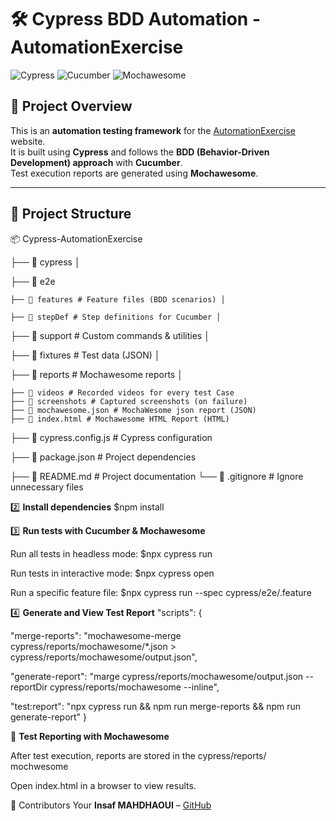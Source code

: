# 🛠️ Cypress BDD Automation - AutomationExercise

![Cypress](https://img.shields.io/badge/Cypress-Testing-brightgreen?logo=cypress) 
![Cucumber](https://img.shields.io/badge/Cucumber-BDD-32CD32?logo=cucumber)
![Mochawesome](https://img.shields.io/badge/Mochawesome-Reports-blue?logo=mocha)

## 🚀 Project Overview
This is an **automation testing framework** for the [AutomationExercise](https://automationexercise.com/) website.  
It is built using **Cypress** and follows the **BDD (Behavior-Driven Development) approach** with **Cucumber**.  
Test execution reports are generated using **Mochawesome**.

---

## 📂 Project Structure
📦 Cypress-AutomationExercise 

├── 📂 cypress │ 

├── 📂 e2e 

    ├── 📂 features # Feature files (BDD scenarios) │

    ├── 📂 stepDef # Step definitions for Cucumber │ 

├── 📂 support # Custom commands & utilities │ 

├── 📂 fixtures # Test data (JSON) │ 

├── 📂 reports # Mochawesome reports │

    ├── 📂 videos # Recorded videos for every test Case
    ├── 📂 screenshots # Captured screenshots (on failure) 
    ├── 📜 mochawesome.json # MochaWesome json report (JSON)
    ├── 📜 index.html # Mochawesome HTML Report (HTML)
    
├── 📜 cypress.config.js # Cypress configuration 

├── 📜 package.json # Project dependencies 

├── 📜 README.md # Project documentation 
└── 📜 .gitignore # Ignore unnecessary files

2️⃣ **Install dependencies**
$npm install

3️⃣ **Run tests with Cucumber & Mochawesome**

Run all tests in headless mode:
$npx cypress run

Run tests in interactive mode:
$npx cypress open

Run a specific feature file:
$npx cypress run --spec cypress/e2e/<filename>.feature

4️⃣ **Generate and View Test Report**
"scripts": {

"merge-reports": "mochawesome-merge cypress/reports/mochawesome/*.json > cypress/reports/mochawesome/output.json",

"generate-report": "marge cypress/reports/mochawesome/output.json --reportDir cypress/reports/mochawesome --inline",
    
"test:report": "npx cypress run && npm run merge-reports && npm run generate-report"
  }

  📜 **Test Reporting with Mochawesome**

After test execution, reports are stored in the cypress/reports/ mochwesome

Open index.html in a browser to view results.

👥 Contributors
Your **Insaf MAHDHAOUI** – [GitHub](https://github.com/InsafMahdhaoui/)

